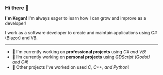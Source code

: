 ### Hi there 👋

**I'm Kegan!** I'm always eager to learn how I can grow and improve as a developer!

I work as a software developer to create and maintain applications using C# (Blazor) and VB.

---

- 🚀 I'm currently working on **professional projects** using *C# and VB*!
- 🔭 I’m currently working on **personal projects** using *GDScript (Godot) and C#*!
- 💾 Other projects I've worked on used *C, C++, and Python*! 

